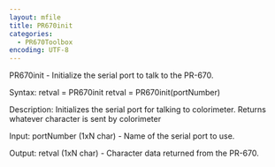 ```yaml
---
layout: mfile
title: PR670init
categories:
  - PR670Toolbox
encoding: UTF-8
---
```


PR670init - Initialize the serial port to talk to the PR-670.

Syntax:
retval = PR670init
retval = PR670init(portNumber)

Description:
Initializes the serial port for talking to colorimeter. Returns whatever
character is sent by colorimeter

Input:
portNumber (1xN char) - Name of the serial port to use.

Output:
retval (1xN char) - Character data returned from the PR-670.